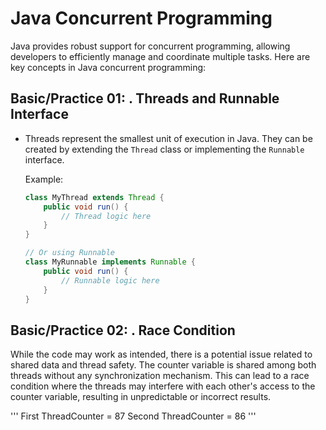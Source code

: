 # Java Concurrent Programming

Java provides robust support for concurrent programming, allowing developers to efficiently manage and coordinate multiple tasks. Here are key concepts in Java concurrent programming:

## Basic/Practice 01: . **Threads and Runnable Interface**

- Threads represent the smallest unit of execution in Java. They can be created by extending the `Thread` class or implementing the `Runnable` interface.
  
  Example:

  ```java
  class MyThread extends Thread {
      public void run() {
          // Thread logic here
      }
  }
  
  // Or using Runnable
  class MyRunnable implements Runnable {
      public void run() {
          // Runnable logic here
      }
  }

## Basic/Practice 02: . **Race Condition**

While the code may work as intended, there is a potential issue related to shared data and thread safety.
The counter variable is shared among both threads without any synchronization mechanism.
This can lead to a race condition where the threads may interfere with each other's access to the counter variable,
resulting in unpredictable or incorrect results.

'''
First ThreadCounter = 87
Second ThreadCounter = 86
'''